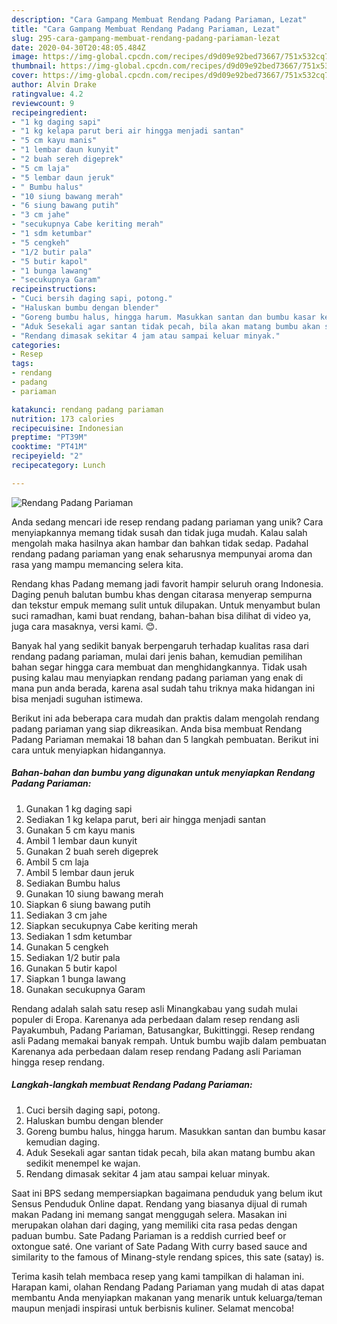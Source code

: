 ```yaml
---
description: "Cara Gampang Membuat Rendang Padang Pariaman, Lezat"
title: "Cara Gampang Membuat Rendang Padang Pariaman, Lezat"
slug: 295-cara-gampang-membuat-rendang-padang-pariaman-lezat
date: 2020-04-30T20:48:05.484Z
image: https://img-global.cpcdn.com/recipes/d9d09e92bed73667/751x532cq70/rendang-padang-pariaman-foto-resep-utama.jpg
thumbnail: https://img-global.cpcdn.com/recipes/d9d09e92bed73667/751x532cq70/rendang-padang-pariaman-foto-resep-utama.jpg
cover: https://img-global.cpcdn.com/recipes/d9d09e92bed73667/751x532cq70/rendang-padang-pariaman-foto-resep-utama.jpg
author: Alvin Drake
ratingvalue: 4.2
reviewcount: 9
recipeingredient:
- "1 kg daging sapi"
- "1 kg kelapa parut beri air hingga menjadi santan"
- "5 cm kayu manis"
- "1 lembar daun kunyit"
- "2 buah sereh digeprek"
- "5 cm laja"
- "5 lembar daun jeruk"
- " Bumbu halus"
- "10 siung bawang merah"
- "6 siung bawang putih"
- "3 cm jahe"
- "secukupnya Cabe keriting merah"
- "1 sdm ketumbar"
- "5 cengkeh"
- "1/2 butir pala"
- "5 butir kapol"
- "1 bunga lawang"
- "secukupnya Garam"
recipeinstructions:
- "Cuci bersih daging sapi, potong."
- "Haluskan bumbu dengan blender"
- "Goreng bumbu halus, hingga harum. Masukkan santan dan bumbu kasar kemudian daging."
- "Aduk Sesekali agar santan tidak pecah, bila akan matang bumbu akan sedikit menempel ke wajan."
- "Rendang dimasak sekitar 4 jam atau sampai keluar minyak."
categories:
- Resep
tags:
- rendang
- padang
- pariaman

katakunci: rendang padang pariaman 
nutrition: 173 calories
recipecuisine: Indonesian
preptime: "PT39M"
cooktime: "PT41M"
recipeyield: "2"
recipecategory: Lunch

---
```



![Rendang Padang Pariaman](https://img-global.cpcdn.com/recipes/d9d09e92bed73667/751x532cq70/rendang-padang-pariaman-foto-resep-utama.jpg)

Anda sedang mencari ide resep rendang padang pariaman yang unik? Cara menyiapkannya memang tidak susah dan tidak juga mudah. Kalau salah mengolah maka hasilnya akan hambar dan bahkan tidak sedap. Padahal rendang padang pariaman yang enak seharusnya mempunyai aroma dan rasa yang mampu memancing selera kita.

Rendang khas Padang memang jadi favorit hampir seluruh orang Indonesia. Daging penuh balutan bumbu khas dengan citarasa menyerap sempurna dan tekstur empuk memang sulit untuk dilupakan. Untuk menyambut bulan suci ramadhan, kami buat rendang, bahan-bahan bisa dilihat di video ya, juga cara masaknya, versi kami. 😊.

Banyak hal yang sedikit banyak berpengaruh terhadap kualitas rasa dari rendang padang pariaman, mulai dari jenis bahan, kemudian pemilihan bahan segar hingga cara membuat dan menghidangkannya. Tidak usah pusing kalau mau menyiapkan rendang padang pariaman yang enak di mana pun anda berada, karena asal sudah tahu triknya maka hidangan ini bisa menjadi suguhan istimewa.


Berikut ini ada beberapa cara mudah dan praktis dalam mengolah rendang padang pariaman yang siap dikreasikan. Anda bisa membuat Rendang Padang Pariaman memakai 18 bahan dan 5 langkah pembuatan. Berikut ini cara untuk menyiapkan hidangannya.

<!--inarticleads1-->

##### Bahan-bahan dan bumbu yang digunakan untuk menyiapkan Rendang Padang Pariaman:

1. Gunakan 1 kg daging sapi
1. Sediakan 1 kg kelapa parut, beri air hingga menjadi santan
1. Gunakan 5 cm kayu manis
1. Ambil 1 lembar daun kunyit
1. Gunakan 2 buah sereh digeprek
1. Ambil 5 cm laja
1. Ambil 5 lembar daun jeruk
1. Sediakan  Bumbu halus
1. Gunakan 10 siung bawang merah
1. Siapkan 6 siung bawang putih
1. Sediakan 3 cm jahe
1. Siapkan secukupnya Cabe keriting merah
1. Sediakan 1 sdm ketumbar
1. Gunakan 5 cengkeh
1. Sediakan 1/2 butir pala
1. Gunakan 5 butir kapol
1. Siapkan 1 bunga lawang
1. Gunakan secukupnya Garam


Rendang adalah salah satu resep asli Minangkabau yang sudah mulai populer di Eropa. Karenanya ada perbedaan dalam resep rendang asli Payakumbuh, Padang Pariaman, Batusangkar, Bukittinggi. Resep rendang asli Padang memakai banyak rempah. Untuk bumbu wajib dalam pembuatan Karenanya ada perbedaan dalam resep rendang Padang asli Pariaman hingga resep rendang. 

<!--inarticleads2-->

##### Langkah-langkah membuat Rendang Padang Pariaman:

1. Cuci bersih daging sapi, potong.
1. Haluskan bumbu dengan blender
1. Goreng bumbu halus, hingga harum. Masukkan santan dan bumbu kasar kemudian daging.
1. Aduk Sesekali agar santan tidak pecah, bila akan matang bumbu akan sedikit menempel ke wajan.
1. Rendang dimasak sekitar 4 jam atau sampai keluar minyak.


Saat ini BPS sedang mempersiapkan bagaimana penduduk yang belum ikut Sensus Penduduk Online dapat. Rendang yang biasanya dijual di rumah makan Padang ini memang sangat menggugah selera. Masakan ini merupakan olahan dari daging, yang memiliki cita rasa pedas dengan paduan bumbu. Sate Padang Pariaman is a reddish curried beef or oxtongue saté. One variant of Sate Padang With curry based sauce and similarity to the famous of Minang-style rendang spices, this sate (satay) is. 

Terima kasih telah membaca resep yang kami tampilkan di halaman ini. Harapan kami, olahan Rendang Padang Pariaman yang mudah di atas dapat membantu Anda menyiapkan makanan yang menarik untuk keluarga/teman maupun menjadi inspirasi untuk berbisnis kuliner. Selamat mencoba!
